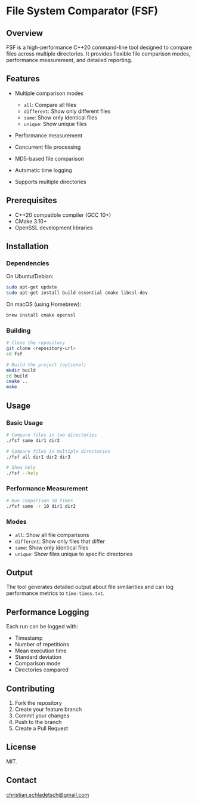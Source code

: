 # File System Comparator (FSF)

## Overview

FSF is a high-performance C++20 command-line tool designed to compare files across multiple directories. It provides flexible file comparison modes, performance measurement, and detailed reporting.

## Features

- Multiple comparison modes
  - `all`: Compare all files
  - `different`: Show only different files
  - `same`: Show only identical files
  - `unique`: Show unique files

- Performance measurement
- Concurrent file processing
- MD5-based file comparison
- Automatic time logging
- Supports multiple directories

## Prerequisites

- C++20 compatible compiler (GCC 10+)
- CMake 3.10+
- OpenSSL development libraries

## Installation

### Dependencies

On Ubuntu/Debian:
```bash
sudo apt-get update
sudo apt-get install build-essential cmake libssl-dev
```

On macOS (using Homebrew):
```bash
brew install cmake openssl
```

### Building

```bash
# Clone the repository
git clone <repository-url>
cd fsf

# Build the project (optional)
mkdir build
cd build
cmake ..
make
```

## Usage

### Basic Usage

```bash
# Compare files in two directories
./fsf same dir1 dir2

# Compare files in multiple directories
./fsf all dir1 dir2 dir3

# Show help
./fsf --help
```

### Performance Measurement

```bash
# Run comparison 10 times
./fsf same -r 10 dir1 dir2
```

### Modes

- `all`: Show all file comparisons
- `different`: Show only files that differ
- `same`: Show only identical files
- `unique`: Show files unique to specific directories

## Output

The tool generates detailed output about file similarities and can log performance metrics to `time-times.txt`.

## Performance Logging

Each run can be logged with:
- Timestamp
- Number of repetitions
- Mean execution time
- Standard deviation
- Comparison mode
- Directories compared

## Contributing

1. Fork the repository
2. Create your feature branch
3. Commit your changes
4. Push to the branch
5. Create a Pull Request

## License

MIT.

## Contact

christian.schladetsch@gmail.com

